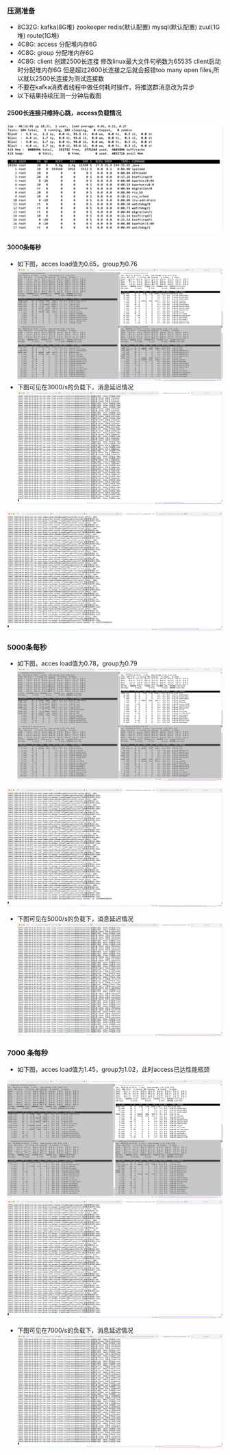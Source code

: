 ### 压测准备
* 8C32G: kafka(8G堆) zookeeper redis(默认配置) mysql(默认配置) zuul(1G堆) route(1G堆)
* 4C8G: access 分配堆内存6G
* 4C8G: group 分配堆内存6G
* 4C8G: client  创建2500长连接 修改linux最大文件句柄数为65535  client启动时分配堆内存6G 
  但是超过2600长连接之后就会报错too many open files,所以就以2500长连接为测试连接数
* 不要在kafka消费者线程中做任何耗时操作，将推送群消息改为异步
* 以下结果持续压测一分钟后截图

#### 2500长连接只维持心跳，access负载情况
![](../image/2300AAE7-7A17-4C8B-8D3E-4D0FA8A84261.png)


#### 3000条每秒
* 如下图，acces load值为0.65，group为0.76
![](../image/4F32F0D1-10F7-4F1F-A05C-477868AC3192.png)
* 下图可见在3000/s的负载下，消息延迟情况
![](../image/2DA87AEE-1AAA-46FA-8394-316E6F6C0E4B.png)

![](../image/50ABEDDD-86F7-4E96-B3F8-17E86DFECE76.png)

### 5000条每秒
* 如下图，acces load值为0.78，group为0.79
![](../image/63D1B576-FB88-4662-B4AE-2A53BAC7136D.png)

![](../image/A09DCA25-D694-4A3A-AC19-57AF0E58823C.png)
* 下图可见在5000/s的负载下，消息延迟情况
![](../image/43D5741A-C5DF-4219-8214-4FC173497E6D.png)
### 7000 条每秒
* 如下图，acces load值为1.45，group为1.02，此时access已达性能瓶颈

![](../image/EC50350D-3729-412C-82EF-CD36185990BA.png)
![](../image/26D3B6FD-26FF-46CF-8D51-E8B30F318C73.png)
* 下图可见在7000/s的负载下，消息延迟情况
![](../image/C8BFD4F4-8E48-45CC-A445-206931A93C80.png)


